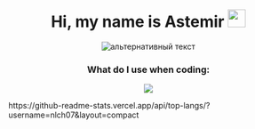 <h1 align="center">Hi, my name is Astemir
<img src="https://github.com/blackcater/blackcater/raw/main/images/Hi.gif" height="32"/></h1>
<div id="gifka" align="center">
<img src="https://i.giphy.com/media/v1.Y2lkPTc5MGI3NjExYzJlNDZsc2NzMDhka240bnFzeWg1YWJteHIxdGlxdDhjbmRlYXZwYyZlcD12MV9pbnRlcm5hbF9naWZfYnlfaWQmY3Q9Zw/yYSSBtDgbbRzq/giphy.gif" alt="альтернативный текст" align="center">
</div>
  <h3 align="center">What do I use when coding:</h3>
  <p align="center"> 
     <img src="https://skillicons.dev/icons?i=js,css,html,py,cpp,vscode,github"/>
  </p>
https://github-readme-stats.vercel.app/api/top-langs/?username=nlch07&layout=compact
